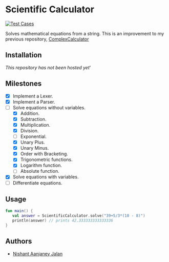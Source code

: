 # Scientific Calculator

[![Test Cases](https://github.com/cybercoder-naj/ScientificCalculator/actions/workflows/testApp.yaml/badge.svg?event=push)](https://github.com/cybercoder-naj/ScientificCalculator/actions/workflows/testApp.yaml)

Solves mathematical equations from a string. 
This is an improvement to my previous repository, [ComplexCalculator](https://github.com/cybercoder-naj/ComplexCalculator.git)

## Installation

*This repository has not been hosted yet*'

## Milestones

 - [x] Implement a Lexer.
 - [x] Implement a Parser.
 - [ ] Solve equations without variables.
   - [x] Addition.
   - [x] Subtraction.
   - [x] Multiplication.
   - [x] Division.
   - [ ] Exponential.
   - [x] Unary Plus.
   - [x] Unary Minus.
   - [x] Order with Bracketing.
   - [x] Trigonometric functions.
   - [x] Logarithm function.
   - [ ] Absolute function.
 - [x] Solve equations with variables.
 - [ ] Differentiate equations.
 
## Usage

```kotlin
fun main() {
   val answer = ScientificCalculator.solve("39+5/3*(10 - 8)")
   println(answer) // prints 42.333333333333336
}
```

## Authors

 - [Nishant Aanjaney Jalan](https://github.com/cybercoder-naj) 